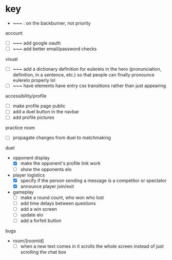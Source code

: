 # key

- **~~~** : on the backburner, not priority

account

- [ ] **~~~** add google oauth
- [ ] **~~~** add better email/password checks

visual

- [ ] **~~~** add a dictionary definition for eulerelo in the hero (pronunciation, definition, in a sentence, etc.) so that people can finally pronounce eulerelo properly lol
- [ ] **~~~** have elements have entry css transitions rather than just appearing

accessibility/profile

- [ ] make profile page public
- [ ] add a duel button in the navbar
- [ ] add profile pictures

practice room

- [ ] propagate changes from duel to matchmaking

duel

- opponent display
  - [x] make the opponent's profile link work
  - [ ] show the opponents elo
- player logistics
  - [x] specify if the person sending a message is a competitor or spectator
  - [x] announce player join/exit
- gameplay
  - [ ] make a round count, who won who lost
  - [ ] add time delays between questions
  - [ ] add a win screen
  - [ ] update elo
  - [ ] add a forfeit button

bugs

- room/[roomId]
  - [ ] when a new text comes in it scrolls the whole screen instead of just scrolling the chat box
